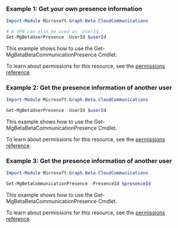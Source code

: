 ### Example 1: Get your own presence information

```powershellImport-Module Microsoft.Graph.Beta.CloudCommunications

# A UPN can also be used as -UserId.
Get-MgBetaUserPresence -UserId $userId
```
This example shows how to use the Get-MgBetaBetaCommunicationPresence Cmdlet.
To learn about permissions for this resource, see the [permissions reference](/graph/permissions-reference).

### Example 2: Get the presence information of another user

```powershellImport-Module Microsoft.Graph.Beta.CloudCommunications

Get-MgBetaUserPresence -UserId $userId
```
This example shows how to use the Get-MgBetaBetaCommunicationPresence Cmdlet.
To learn about permissions for this resource, see the [permissions reference](/graph/permissions-reference).

### Example 3: Get the presence information of another user

```powershellImport-Module Microsoft.Graph.Beta.CloudCommunications

Get-MgBetaCommunicationPresence -PresenceId $presenceId
```
This example shows how to use the Get-MgBetaBetaCommunicationPresence Cmdlet.
To learn about permissions for this resource, see the [permissions reference](/graph/permissions-reference).

